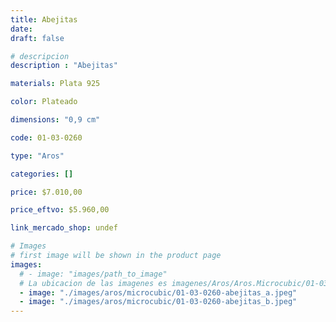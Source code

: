 ```yaml
---
title: Abejitas
date: 
draft: false

# descripcion
description : "Abejitas"

materials: Plata 925

color: Plateado

dimensions: "0,9 cm"

code: 01-03-0260

type: "Aros"

categories: []

price: $7.010,00

price_eftvo: $5.960,00

link_mercado_shop: undef

# Images
# first image will be shown in the product page
images:
  # - image: "images/path_to_image"
  # La ubicacion de las imagenes es imagenes/Aros/Aros.Microcubic/01-03-0260-abejitas
  - image: "./images/aros/microcubic/01-03-0260-abejitas_a.jpeg"
  - image: "./images/aros/microcubic/01-03-0260-abejitas_b.jpeg"
---
```

